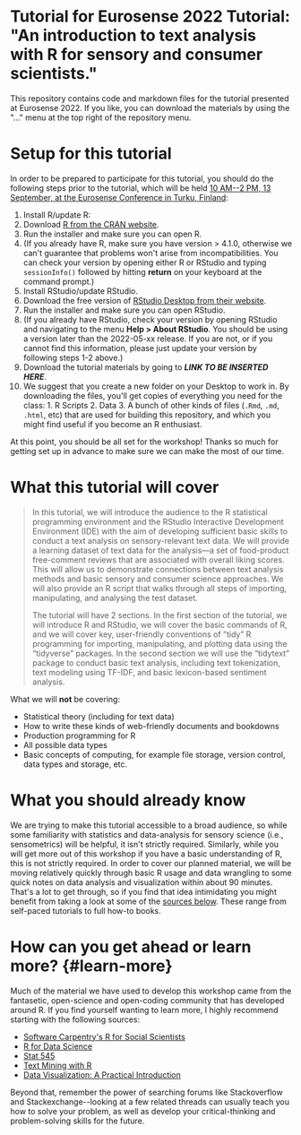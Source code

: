 # Tutorial for Eurosense 2022 Tutorial: "An introduction to text analysis with R for sensory and consumer scientists."

This repository contains code and markdown files for the tutorial presented at Eurosense 2022.  If you like, you can download the materials by using the "..." menu at the top right of the repository menu.

# Setup for this tutorial

In order to be prepared to participate for this tutorial, you should do the following steps prior to the tutorial, which will be held [10 AM--2 PM, 13 September, at the Eurosense Conference in Turku, Finland](https://www.eurosense.elsevier.com/Sensometrics.asp):

1.  Install R/update R:
  1.  Download [R from the CRAN website](https://cran.r-project.org/).
  1.  Run the installer and make sure you can open R.
  2.  (If you already have R, make sure you have version > 4.1.0, otherwise we can't guarantee that problems won't arise from incompatibilities.  You can check your version by opening either R or RStudio and typing `sessionInfo()` followed by hitting **return** on your keyboard at the command prompt.)
2. Install RStudio/update RStudio.
  1.  Download the free version of [RStudio Desktop from their website](https://www.rstudio.com/products/rstudio/download/#download).
  2.  Run the installer and make sure you can open RStudio.
  3.  (If you already have RStudio, check your version by opening RStudio and navigating to the menu **Help > About RStudio**.  You should be using a version later than the 2022-05-xx release.  If you are not, or if you cannot find this information, please just update your version by following steps 1-2 above.)
3.  Download the tutorial materials by going to ***LINK TO BE INSERTED HERE***.
  1.  We suggest that you create a new folder on your Desktop to work in.  By downloading the files, you'll get copies of everything you need for the class:
    1.  R Scripts
    2.  Data
    3.  A bunch of other kinds of files (`.Rmd`, `.md`, `.html`, etc) that are used for building this repository, and which you might find useful if you become an R enthusiast.
    
At this point, you should be all set for the workshop!  Thanks so much for getting set up in advance to make sure we can make the most of our time.

# What this tutorial will cover

> In this tutorial, we will introduce the audience to the R statistical programming environment and the RStudio Interactive Development Environment (IDE) with the aim of developing sufficient basic skills to conduct a text analysis on sensory-relevant text data. We will provide a learning dataset of text data for the analysis—a set of food-product free-comment reviews that are associated with overall liking scores. This will allow us to demonstrate connections between text analysis methods and basic sensory and consumer science approaches. We will also provide an R script that walks through all steps of importing, manipulating, and analysing the test dataset.
>
> The tutorial will have 2 sections. In the first section of the tutorial, we will introduce R and RStudio, we will cover the basic commands of R, and we will cover key, user-friendly conventions of ”tidy” R programming for importing, manipulating, and plotting data using the “tidyverse” packages. In the second section we will use the “tidytext” package to conduct basic text analysis, including text tokenization, text modeling using TF-IDF, and basic lexicon-based sentiment analysis.

What we will **not** be covering:

* Statistical theory (including for text data)
* How to write these kinds of web-friendly documents and bookdowns
* Production programming for R
* All possible data types
* Basic concepts of computing, for example file storage, version control, data types and storage, etc.

# What you should already know

We are trying to make this tutorial accessible to a broad audience, so while some familiarity with statistics and data-analysis for sensory science (i.e., sensometrics) will be helpful, it isn't strictly required.  Similarly, while you will get more out of this workshop if you have a basic understanding of R, this is not strictly required.  In order to cover our planned material, we will be moving relatively quickly through basic R usage and data wrangling to some quick notes on data analysis and visualization within about 90 minutes.  That's a lot to get through, so if you find that idea intimidating you might benefit from taking a look at some of the [sources below](#learn-more).  These range from self-paced tutorials to full how-to books.

# How can you get ahead or learn more? {#learn-more}

Much of the material we have used to develop this workshop came from the fantasetic, open-science and open-coding community that has developed around R.  If you find yourself wanting to learn more, I highly recommend starting with the following sources:

*  [Software Carpentry's R for Social Scientists](https://datacarpentry.org/r-socialsci/)
*  [R for Data Science](https://r4ds.had.co.nz/)
*  [Stat 545](https://stat545.com/)
*  [Text Mining with R](https://www.tidytextmining.com/)
*  [Data Visualization: A Practical Introduction](https://socviz.co/)

Beyond that, remember the power of searching forums like Stackoverflow and Stackexchange--looking at a few related threads can usually teach you how to solve your problem, as well as develop your critical-thinking and problem-solving skills for the future.